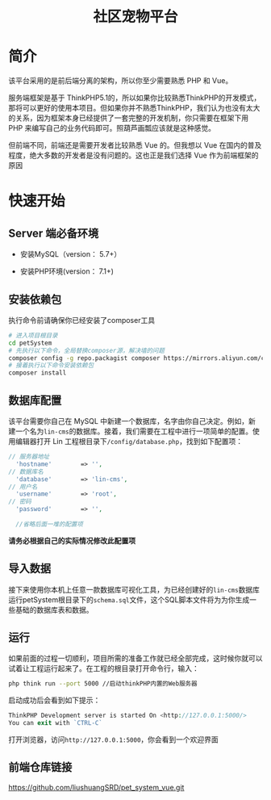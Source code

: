 <h1 align="center">
  <br>
  社区宠物平台
</h1>

# 简介

该平台采用的是前后端分离的架构，所以你至少需要熟悉 PHP 和 Vue。

服务端框架是基于 ThinkPHP5.1的，所以如果你比较熟悉ThinkPHP的开发模式，那将可以更好的使用本项目。但如果你并不熟悉ThinkPHP，我们认为也没有太大的关系，因为框架本身已经提供了一套完整的开发机制，你只需要在框架下用 PHP 来编写自己的业务代码即可。照葫芦画瓢应该就是这种感觉。

但前端不同，前端还是需要开发者比较熟悉 Vue 的。但我想以 Vue 在国内的普及程度，绝大多数的开发者是没有问题的。这也正是我们选择 Vue 作为前端框架的原因

# 快速开始

## Server 端必备环境

* 安装MySQL（version： 5.7+）

* 安装PHP环境(version： 7.1+)


## 安装依赖包

执行命令前请确保你已经安装了composer工具

```bash
# 进入项目根目录
cd petSystem
# 先执行以下命令，全局替换composer源，解决墙的问题
composer config -g repo.packagist composer https://mirrors.aliyun.com/composer/
# 接着执行以下命令安装依赖包
composer install
```

## 数据库配置

该平台需要你自己在 MySQL 中新建一个数据库，名字由你自己决定。例如，新建一个名为` lin-cms `的数据库。接着，我们需要在工程中进行一项简单的配置。使用编辑器打开 Lin 工程根目录下``/config/database.php``，找到如下配置项：

```php
// 服务器地址
  'hostname'        => '',
// 数据库名
  'database'        => 'lin-cms',
// 用户名
  'username'        => 'root',
// 密码
  'password'        => '',
  
  //省略后面一堆的配置项
```

**请务必根据自己的实际情况修改此配置项**

## 导入数据

接下来使用你本机上任意一款数据库可视化工具，为已经创建好的`lin-cms`数据库运行petSystem根目录下的`schema.sql`文件，这个SQL脚本文件将为为你生成一些基础的数据库表和数据。

## 运行

如果前面的过程一切顺利，项目所需的准备工作就已经全部完成，这时候你就可以试着让工程运行起来了。在工程的根目录打开命令行，输入：

```bash
php think run --port 5000 //启动thinkPHP内置的Web服务器
```

启动成功后会看到如下提示：

```php
ThinkPHP Development server is started On <http://127.0.0.1:5000/>
You can exit with `CTRL-C`
```

打开浏览器，访问``http://127.0.0.1:5000``，你会看到一个欢迎界面

## 前端仓库链接

https://github.com/liushuangSRD/pet_system_vue.git
